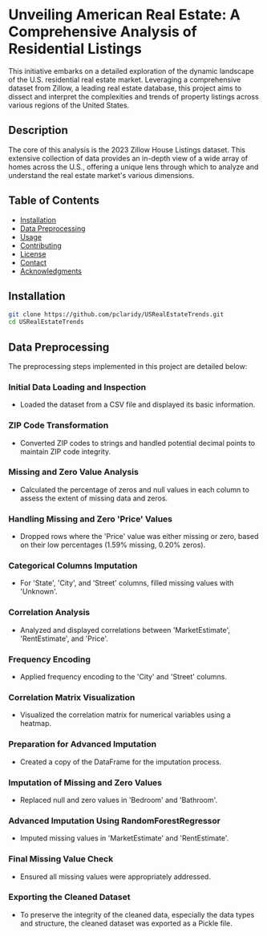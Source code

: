 # Unveiling American Real Estate: A Comprehensive Analysis of Residential Listings

This initiative embarks on a detailed exploration of the dynamic landscape of the U.S. residential real estate market. Leveraging a comprehensive dataset from Zillow, a leading real estate database, this project aims to dissect and interpret the complexities and trends of property listings across various regions of the United States.

## Description

The core of this analysis is the 2023 Zillow House Listings dataset. This extensive collection of data provides an in-depth view of a wide array of homes across the U.S., offering a unique lens through which to analyze and understand the real estate market's various dimensions.

## Table of Contents

- [Installation](#installation)
- [Data Preprocessing](#data-preprocessing)
- [Usage](#usage)
- [Contributing](#contributing)
- [License](#license)
- [Contact](#contact)
- [Acknowledgments](#acknowledgments)

## Installation

```bash
git clone https://github.com/pclaridy/USRealEstateTrends.git
cd USRealEstateTrends
```
## Data Preprocessing

The preprocessing steps implemented in this project are detailed below:

### Initial Data Loading and Inspection
- Loaded the dataset from a CSV file and displayed its basic information.

### ZIP Code Transformation
- Converted ZIP codes to strings and handled potential decimal points to maintain ZIP code integrity.

### Missing and Zero Value Analysis
- Calculated the percentage of zeros and null values in each column to assess the extent of missing data and zeros.

### Handling Missing and Zero 'Price' Values
- Dropped rows where the 'Price' value was either missing or zero, based on their low percentages (1.59% missing, 0.20% zeros).

### Categorical Columns Imputation
- For 'State', 'City', and 'Street' columns, filled missing values with 'Unknown'.

### Correlation Analysis
- Analyzed and displayed correlations between 'MarketEstimate', 'RentEstimate', and 'Price'.

### Frequency Encoding
- Applied frequency encoding to the 'City' and 'Street' columns.

### Correlation Matrix Visualization
- Visualized the correlation matrix for numerical variables using a heatmap.

### Preparation for Advanced Imputation
- Created a copy of the DataFrame for the imputation process.

### Imputation of Missing and Zero Values
- Replaced null and zero values in 'Bedroom' and 'Bathroom'.

### Advanced Imputation Using RandomForestRegressor
- Imputed missing values in 'MarketEstimate' and 'RentEstimate'.

### Final Missing Value Check
- Ensured all missing values were appropriately addressed.

### Exporting the Cleaned Dataset
- To preserve the integrity of the cleaned data, especially the data types and structure, the cleaned dataset was exported as a Pickle file.

